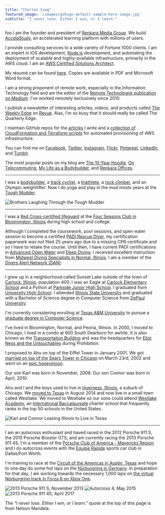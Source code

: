 ```yaml
---
title: "Charles Sieg"
featured_image: '/images/gohugo-default-sample-hero-image.jpg'
subtitle: "I never lose. Either I win, or I learn."
---
```


foo I am the founder and president of [Renkara Media Group](https://www.renkara.com). We build [AccelaStudy](https://www.accelastudy.com), an accelerated learning platform with millions of users.

I provide consulting services to a wide variety of Fortune 1000 clients. I am an expert in iOS development, [Node.js](https://nodejs.org/en/) development, and automating the deployment of scalable and highly-available infrastructure, primarily in the AWS cloud. I am an [AWS Certified Solutions Architect](https://aws.amazon.com/certification/certified-solutions-architect-associate/).

My résumé can be found [here][5]. Copies are available in PDF and Microsoft Word format.

I am a strong proponent of remote work, especially in the Information Technology field and am the editor of the [Remote Technologist publication on Medium][6]. I've worked remotely exclusively since 2010.

I publish a newsletter of interesting articles, videos, and products called [The Weekly Edge][7] on [Revue][8]. Alas, I'm so busy that it should really be called The Quarterly Edge.

I maintain GitHub repos for the [articles][10] I write and a [collection of CloudFormation and Terraform scripts][9] for automated provisioning of AWS infrastructure.

You can find me on [Facebook][11], [Twitter][12], [Instagram][13], [Flickr][14], [Pinterest][15], [LinkedIn][16], and [Tumblr][17].

The most popular posts on my blog are [The 10-Year Hoodie][18], [On Telecommuting][19], [My Life as a Bodybuilder][20], and [Renkara Offices][21].

[5]: /resume
[6]: https://medium.com/remote-technologist
[7]: https://www.weeklyedge.com
[8]: https://www.getrevue.co
[9]: https://github.com/CharlesSieg/aws-scripts
[10]: https://github.com/CharlesSieg/articles
[11]: https://www.facebook.com/charles.sieg
[12]: https://www.twitter.com/charlessieg
[13]: https://www.instagram.com/charlessieg
[14]: https://www.flickr.com/photos/forkbender/
[15]: https://www.pinterest.com/charlessieg/
[16]: https://www.linkedin.com/in/charlessieg
[17]: https://www.randomsnapshot.com
[18]: /blog/2015/6/24/the-10-year-hoodie
[19]: /blog/2015/6/24/on-telecommuting
[20]: /blog/my-life-as-a-bodybuilder
[21]: /renkara-offices

---

I was a [bodybuilder][22], a [track cyclist][23], a [triathlete][24], a [rock climber][25], and an Olympic weightlifter. Now I do yoga and play in the mud mosts years at the [Tough Mudder][26].

![Brothers Laughing Through the Tough Mudder][tough-mudder]

[22]: /blog/my-life-as-a-bodybuilder
[23]: https://flic.kr/s/2UTe
[24]: https://flic.kr/s/aHsm4vbQSM
[25]: https://flic.kr/s/aHskxuRrm1
[26]: http://www.charlessieg.com/blog/tough-mudder-chicago-2015-obstacles-to-expect

[tough-mudder]: /images/tough-mudder.jpg

---

I was a [Red Cross-certified lifeguard](http://www.redcross.org/take-a-class/lifeguarding) at the [Four Seasons Club in Bloomington, Illinois](http://www.4seasons-club.com) during high school and college.

Although I completed the coursework, pool sessions, and open water session to become a certified [PADI Rescue Diver](https://www.padi.com/padi-courses/rescue-diver-course), my certification paperwork was not filed 25 years ago due to a missing CPR certificate and so I have to retake the course. Until then, I have current PADI certifications in [Advanced Open Water](https://www.padi.com/padi-courses/advanced-open-water-diver-course) and [Deep Diving](https://www.padi.com/padi-courses/deep-diver). I received excellent instruction from [Midwest Diving Specialists in Normal, Illinois](https://www.midwest-diving.com). I am a member of the [Divers Alert Network (DAN)](http://www.diversalertnetwork.org).

---

I grew up in a neighborhood called Sunset Lake outside of the town of [Carlock, Illinois](https://en.wikipedia.org/wiki/Carlock,_Illinois), population 400. I was an Eagle at [Carlock Elementary School](https://www.unit5.org/carlock) and a Python at [Parkside Junior High School](https://www.unit5.org/pjhs). I graduated from [University High School](http://www.uhigh.ilstu.edu). I attended [Illinois State University](https://illinoisstate.edu) and graduated with a Bachelor of Science degree in Computer Science from [DePaul University](https://www.depaul.edu).

I'm currently considering enrolling at [Texas A&M University](http://www.tamu.edu) to pursue a [graduate degree in Computer Science](http://engineering.tamu.edu/cse/academics/degrees/cs/mcs).

I've lived in Bloomington, Normal, and Peoria, Illinois. In 2000, I moved to Chicago. I lived in a condo at 600 South Dearborn for awhile. It is also known as the [Transportation Building][1] and was the headquarters for [Eliot Ness and the Untouchables][7] during Prohibition.

I proposed to Ahu on top of the Eiffel Tower in January 2001. We got [married on top of the Sears Tower in Chicago][8] on March 23rd, 2002 and went on an [epic honeymoon][9].

Our son Karl was born in November, 2008. Our son Connor was born in April, 2010.

Ahu and I and the boys used to live in [Inverness, Illinois][10], a suburb of Chicago. We [moved to Texas][11] in August 2014 and now live in a small town called Westlake. We moved to Westlake so our sons could attend [Westlake Academy][12], an [International Baccalaureate][13] charter school that frequently ranks in the top 50 schools in the United States.

![Karl and Connor Leaving Illinois to Live in Texas][boys]

[1]: http://www.transportationbuilding.org/
[7]: https://en.wikipedia.org/wiki/Eliot_Ness
[8]: https://www.flickr.com/photos/forkbender/sets/592400
[9]: https://www.flickr.com/photos/forkbender/collections/72157600249752594/
[10]: https://www.flickr.com/photos/forkbender/collections/72157600043304959/
[11]: http://www.charlessieg.com/blog/life-in-dallas-so-far
[12]: http://www.westlakeacademy.org
[13]: http://www.ibo.org/

[boys]: /images/boys-at-airport.png

---

I am an autocross enthusiast and haved raced in the 2012 Porsche 911 S, the 2015 Porsche Boxster GTS, and am currently racing the 2013 Porsche 911 4S. I'm a member of the [Porsche Club of America - Mavericks Region](http://mav.pca.org) and I do autocross events with the [Equipe Rapide](http://www.autocross.com) sports car club in Dallas/Fort Worth.

I'm training to race at the [Circuit of the Americas in Austin, Texas](http://www.circuitoftheamericas.com) and hope to one day do some hot laps on the [Nürburgring in Germany](http://www.nuerburgring.de/en/home.html). In preparation for that day, I am working towards the necessary 1,000 laps on [the virtual Nürburgring track in Forza 6 on Xbox One](https://forzamotorsport.net/en-us/games/fm6/tracks/nurburgring).

![2013 Porsche 911 S, November 2013](/images/911-S.jpeg)
![Autocross 4, May 2015](/images/boxster-gts.jpeg)
![2013 Porsche 911 4S, April 2017](/images/911-4S.jpeg)

The *"I never lose. Either I win, or I learn."* quote at the top of this page is from Nelson Mandela.
